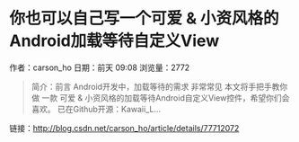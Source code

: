 # 你也可以自己写一个可爱 & 小资风格的Android加载等待自定义View
作者：carson_ho
日期：前天 09:08
浏览量：2772
> 简介：前言
Android开发中，加载等待的需求 非常常见
本文将手把手教你做 一款 可爱 & 小资风格的加载等待Android自定义View控件，希望你们会喜欢。  已在Github开源：Kawaii_L...

 链接：http://blog.csdn.net/carson_ho/article/details/77712072
